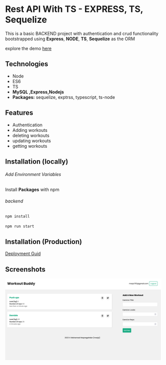 # Rest API With TS - EXPRESS, TS, Sequelize

This is a basic BACKEND project with authentication and crud functionality bootstrapped using **Express**, **NODE**, **TS**, **Sequelize** as the ORM

explore the demo [here](https://maxjn-my-workout-sequelize-ts.vercel.app/)


## Technologies

- Node
- ES6
- TS
- **MySQL ,Express,Nodejs**
- **Packages:** sequelize, exptrss, typescript, ts-node

## Features

- Authentication
- Adding workouts
- deleting workouts
- updating workouts
- getting workouts

## Installation (locally)

###### Add Environment Variables


Install **Packages** with npm


###### backend

```shell
npm install

npm run start
```


## Installation (Production)

[Deployment Guid](https://dev.to/kunalukey/how-to-setup-and-deploy-a-mern-stack-project-for-free-5acl)

## Screenshots

![Cover](../frontend/public/cover.png)